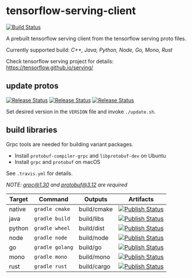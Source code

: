 # tensorflow-serving-client

[![Build Status](https://travis-ci.com/figroc/tensorflow-serving-client.svg?branch=master)](https://travis-ci.com/figroc/tensorflow-serving-client)

A prebuilt tensorflow serving client from the tensorflow serving proto files.

Currently supported build: *C++, Java, Python, Node, Go, Mono, Rust*

Check tensorflow serving project for details: https://tensorflow.github.io/serving/

## update protos
[![Release Status](https://img.shields.io/github/v/tag/tensorflow/tensorflow?label=tensorflow&sort=semver)](https://github.com/tensorflow/tensorflow)
[![Release Status](https://img.shields.io/github/v/tag/tensorflow/serving?label=serving&sort=semver)](https://github.com/tensorflow/serving)
[![Release Status](https://img.shields.io/github/v/tag/figroc/tensorflow-serving-client?label=client&sort=semver)](https://github.com/figroc/tensorflow-serving-client)

Set desired version in the `VERSION` file and invoke `./update.sh`.

## build libraries

Grpc tools are needed for building variant packages.

 * Install `protobuf-compiler-grpc` and `libprotobuf-dev` on Ubuntu
 * Install `grpc` and `protobuf` on macOS

See `.travis.yml` for details.

*NOTE: grpc@1.30 and protobuf@3.12 are required*

Target | Command         | Outputs     | Artifacts
-------|-----------------|-------------|----------------------------------------
native | `gradle cmake`  | build/cmake | [![Publish Status](https://img.shields.io/spack/v/tensorflow-serving-client)](https://github.com/spack/spack/tree/develop/var/spack/repos/builtin/packages/tensorflow-serving-client)
java   | `gradle build`  | build/libs  | [![Publish Status](https://img.shields.io/maven-central/v/io.opil/tensorflow-serving-client)](https://search.maven.org/search?q=g:io.opil%20AND%20a:tensorflow-serving-client)
python | `gradle wheel`  | build/dist  | [![Publish Status](https://img.shields.io/pypi/v/tensorflow-serving-client-grpc)](https://pypi.org/project/tensorflow-serving-client-grpc)
node   | `gradle node`   | build/node  | [![Publish Status](https://img.shields.io/npm/v/tensorflow-serving-client)](https://www.npmjs.com/package/tensorflow-serving-client)
go     | `gradle golang` | build/go    | [![Publish Status](https://img.shields.io/github/v/tag/figroc/tensorflow-serving-client?label=go&sort=semver)](https://github.com/figroc/tensorflow-serving-client)
mono   | `gradle mono`   | build/mono  | [![Publish Status](https://img.shields.io/nuget/v/tensorflow-serving-client)](https://www.nuget.org/packages/tensorflow-serving-client)
rust   | `gradle rust`   | build/cargo | [![Publish Status](https://img.shields.io/crates/v/tensorflow-serving-client)](https://crates.io/crates/tensorflow-serving-client)
